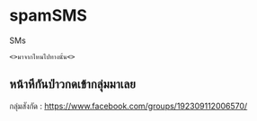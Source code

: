 # spamSMS
SMs


    <>มาจากไหนไปทางนั้น<>
    
<h2>หน้าหีกันป่าวกดเข้ากลุ่มมาเลย</h2>
   
  กลุ่มสังกัด : https://www.facebook.com/groups/192309112006570/
  
